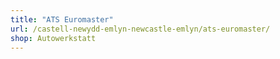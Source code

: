 ```yaml
---
title: "ATS Euromaster"
url: /castell-newydd-emlyn-newcastle-emlyn/ats-euromaster/
shop: Autowerkstatt
---
```

